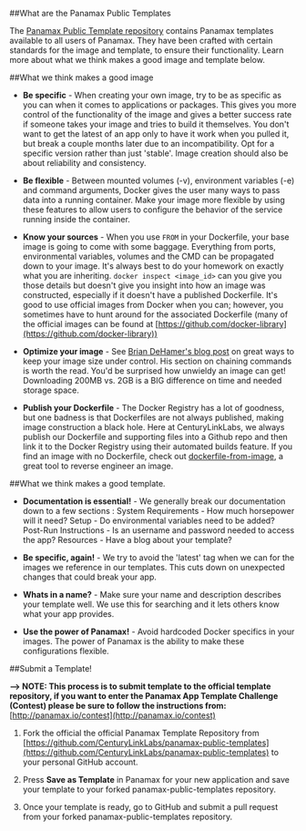 ##What are the Panamax Public Templates

The [Panamax Public Template repository](https://github.com/CenturyLinkLabs/panamax-public-templates) contains Panamax templates available to all users of Panamax. They have been crafted with certain standards for the image and template, to ensure their functionality. Learn more about what we think makes a good image and template below.

##What we think makes a good image

* **Be specific** - When creating your own image, try to be as specific as you can when it comes to applications or packages. This gives you more control of the functionality of the image and gives a better success rate if someone takes your image and tries to build it themselves. You don't want to get the latest of an app only to have it work when you pulled it, but break a couple months later due to an incompatibility. Opt for a specific version rather than just 'stable'. Image creation should also be about reliability and consistency.

* **Be flexible** - Between mounted volumes (-v), environment variables (-e) and command arguments, Docker gives the user many ways to pass data into a running container. Make your image more flexible by using these features to allow users to configure the behavior of the service running inside the container.

* **Know your sources** - When you use `FROM` in your Dockerfile, your base image is going to come with some baggage. Everything from ports, environmental variables, volumes and the CMD can be propagated down to your image. It's always best to do your homework on exactly what you are inheriting. `docker inspect <image_id>` can you give you those details but doesn't give you insight into how an image was constructed, especially if it doesn't have a published Dockerfile. It's good to use official images from Docker when you can; however, you sometimes have to hunt around for the associated Dockerfile (many of the official images can be found at [https://github.com/docker-library](https://github.com/docker-library))

* **Optimize your image** - See <a href="http://www.centurylinklabs.com/optimizing-docker-images/">Brian DeHamer's blog post</a> on great ways to keep your image size under control. His section on chaining commands is worth the read. You'd be surprised how unwieldy an image can get! Downloading 200MB vs. 2GB is a BIG difference on time and needed storage space.

* **Publish your Dockerfile** - The Docker Registry has a lot of goodness, but one badness is that Dockerfiles are not always published, making image construction a black hole. Here at CenturyLinkLabs, we always publish our Dockerfile and supporting files into a Github repo and then link it to the Docker Registry using their automated builds feature. If you find an image with no Dockerfile, check out [dockerfile-from-image](https://registry.hub.docker.com/u/centurylink/dockerfile-from-image/), a great tool to reverse engineer an image.</li>

##What we think makes a good template.

* **Documentation is essential!** - We generally break our documentation down to a few sections : System Requirements - How much horsepower will it need? Setup - Do environmental variables need to be added? Post-Run Instructions - Is an username and password needed to access the app? Resources - Have a blog about your template?

* **Be specific, again!** - We try to avoid the 'latest' tag when we can for the images we reference in our templates. This cuts down on unexpected changes that could break your app.

* **Whats in a name?** - Make sure your name and description describes your template well. We use this for searching and it lets others know what your app provides.

* **Use the power of Panamax!** - Avoid hardcoded Docker specifics in your images. The power of Panamax is the ability to make these configurations flexible.

##Submit a Template!

**\--> NOTE: This process is to submit template to the official template repository, if you want to enter the Panamax App Template Challenge (Contest) please be sure to follow the instructions from:** [http://panamax.io/contest](http://panamax.io/contest)

1. Fork the official the official Panamax Template Repository from [https://github.com/CenturyLinkLabs/panamax-public-templates](https://github.com/CenturyLinkLabs/panamax-public-templates) to your personal GitHub account.

2. Press **Save as Template** in Panamax for your new application and save your template to your forked panamax-public-templates repository.

3. Once your template is ready, go to GitHub and submit a pull request from your forked panamax-public-templates repository.